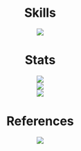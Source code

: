 <h1 align="center">Skills</h1>
<p align="center">
  <a href="https://skillicons.dev">
    <img src="https://skillicons.dev/icons?i=java,kotlin,spring,html,md,vue,bootstrap,bots,git,github,idea,androidstudio,heroku,figma,firebase,postgres,linux" />
  </a>
</p>

<h1 align="center">Stats</h1>
<p align="center">
  <a href="https://github-readme-streak-stats.herokuapp.com">
    <img src="https://github-readme-streak-stats.herokuapp.com?user=HeadcrabJ&theme=github-dark-blue&hide_border=true&date_format=M%20j%5B%2C%20Y%5D" />
  </a>
  <br />
  <a href="https://github.com/anuraghazra/github-readme-stats">
    <img src="https://github-readme-stats.vercel.app/api?username=HeadcrabJ&show_icons=true&count_private=true&hide_border=true&hide_title=true&theme=github_dark" />
  </a>
  <br />
  <a href="https://github.com/anuraghazra/github-readme-stats">
    <img src="https://github-readme-stats.vercel.app/api/top-langs/?username=HeadcrabJ&hide_title=true&hide_border=true&card_width=450&layout=compact&theme=github_dark" />
  </a>
</p>

<h1 align="center">References</h1>
<p align="center">
  <a href="https://discord.com/users/873180556018450512">
    <img src="https://skillicons.dev/icons?i=discord" />
  </a>
</p>

